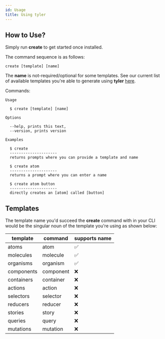 ```yaml
---
id: Usage
title: Using tyler
---
```


## How to Use?

Simply run **create** to get started once installed.

The command sequence is as follows:

```
create [template] [name]
```

The **name** is not-required/optional for some templates. See our current list of available templates you're able to generate using **tyler** [here](https://zishan-ali.github.io/tyler/docs/Usage.html#templates).

Commands:

```
Usage

  $ create [template] [name]

Options

  --help, prints this text,
  --version, prints version

Examples

  $ create
  ---------------------
  returns prompts where you can provide a template and name

  $ create atom
  ---------------------
  returns a prompt where you can enter a name

  $ create atom button
  ---------------------
  directly creates an [atom] called [button]

```

## Templates

The template name you'd succeed the **create** command with in your CLI would be the singular noun of the template you're using as shown below:

| **template** | **command** | **supports name** |
|-----------|-----------|----------|
| atoms | atom | ✅ |
| molecules | molecule | ✅ |
| organisms | organism | ✅ |
| components | component | ❌ |
| containers | container | ❌ |
| actions | action | ❌ |
| selectors | selector | ❌ |
| reducers | reducer | ❌ |
| stories | story | ❌ |
| queries | query | ❌ |
| mutations | mutation | ❌ |

